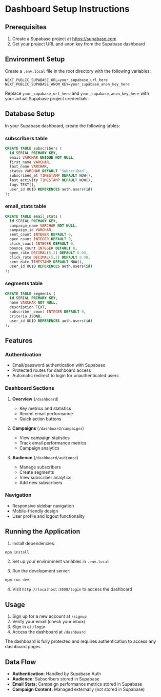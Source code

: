 # Dashboard Setup Instructions

## Prerequisites

1. Create a Supabase project at https://supabase.com
2. Get your project URL and anon key from the Supabase dashboard

## Environment Setup

Create a `.env.local` file in the root directory with the following variables:

```
NEXT_PUBLIC_SUPABASE_URL=your_supabase_url_here
NEXT_PUBLIC_SUPABASE_ANON_KEY=your_supabase_anon_key_here
```

Replace `your_supabase_url_here` and `your_supabase_anon_key_here` with your actual Supabase project credentials.

## Database Setup

In your Supabase dashboard, create the following tables:

### subscribers table
```sql
CREATE TABLE subscribers (
  id SERIAL PRIMARY KEY,
  email VARCHAR UNIQUE NOT NULL,
  first_name VARCHAR,
  last_name VARCHAR,
  status VARCHAR DEFAULT 'Subscribed',
  subscribed_at TIMESTAMP DEFAULT NOW(),
  last_activity TIMESTAMP DEFAULT NOW(),
  tags TEXT[],
  user_id UUID REFERENCES auth.users(id)
);
```

### email_stats table
```sql
CREATE TABLE email_stats (
  id SERIAL PRIMARY KEY,
  campaign_name VARCHAR NOT NULL,
  campaign_id VARCHAR,
  sent_count INTEGER DEFAULT 0,
  open_count INTEGER DEFAULT 0,
  click_count INTEGER DEFAULT 0,
  bounce_count INTEGER DEFAULT 0,
  open_rate DECIMAL(5,2) DEFAULT 0.00,
  click_rate DECIMAL(5,2) DEFAULT 0.00,
  sent_date TIMESTAMP DEFAULT NOW(),
  user_id UUID REFERENCES auth.users(id)
);
```

### segments table
```sql
CREATE TABLE segments (
  id SERIAL PRIMARY KEY,
  name VARCHAR NOT NULL,
  description TEXT,
  subscriber_count INTEGER DEFAULT 0,
  criteria JSONB,
  user_id UUID REFERENCES auth.users(id)
);
```

## Features

### Authentication
- Email/password authentication with Supabase
- Protected routes for dashboard access
- Automatic redirect to login for unauthenticated users

### Dashboard Sections

1. **Overview** (`/dashboard`)
   - Key metrics and statistics
   - Recent email performance
   - Quick action buttons

2. **Campaigns** (`/dashboard/campaigns`)
   - View campaign statistics
   - Track email performance metrics
   - Campaign analytics

3. **Audience** (`/dashboard/audience`)
   - Manage subscribers
   - Create segments
   - View subscriber analytics
   - Add new subscribers

### Navigation
- Responsive sidebar navigation
- Mobile-friendly design
- User profile and logout functionality

## Running the Application

1. Install dependencies:
```bash
npm install
```

2. Set up your environment variables in `.env.local`

3. Run the development server:
```bash
npm run dev
```

4. Visit `http://localhost:3000/login` to access the dashboard

## Usage

1. Sign up for a new account at `/signup`
2. Verify your email (check your inbox)
3. Sign in at `/login`
4. Access the dashboard at `/dashboard`

The dashboard is fully protected and requires authentication to access any dashboard pages.

## Data Flow

- **Authentication:** Handled by Supabase Auth
- **Audience:** Subscribers stored in Supabase
- **Email Stats:** Campaign performance metrics stored in Supabase
- **Campaign Content:** Managed externally (not stored in Supabase) 